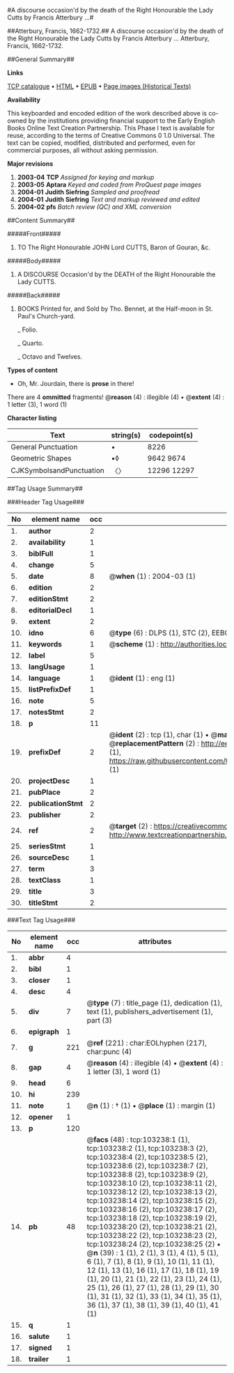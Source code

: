 #A discourse occasion'd by the death of the Right Honourable the Lady Cutts by Francis Atterbury ...#

##Atterbury, Francis, 1662-1732.##
A discourse occasion'd by the death of the Right Honourable the Lady Cutts by Francis Atterbury ...
Atterbury, Francis, 1662-1732.

##General Summary##

**Links**

[TCP catalogue](http://www.ota.ox.ac.uk/tcp/)  • 
[HTML](http://tei.it.ox.ac.uk/tcp/Texts-HTML/free/A26/A26152.html)  • 
[EPUB](http://tei.it.ox.ac.uk/tcp/Texts-EPUB/free/A26/A26152.epub) • 
[Page images (Historical Texts)](https://data.historicaltexts.jisc.ac.uk/view?pubId=eebo-15202348e&pageId=eebo-15202348e-103238-1)

**Availability**

This keyboarded and encoded edition of the
	       work described above is co-owned by the institutions
	       providing financial support to the Early English Books
	       Online Text Creation Partnership. This Phase I text is
	       available for reuse, according to the terms of Creative
	       Commons 0 1.0 Universal. The text can be copied,
	       modified, distributed and performed, even for
	       commercial purposes, all without asking permission.

**Major revisions**

1. __2003-04__ __TCP__ *Assigned for keying and markup*
1. __2003-05__ __Aptara__ *Keyed and coded from ProQuest page images*
1. __2004-01__ __Judith Siefring__ *Sampled and proofread*
1. __2004-01__ __Judith Siefring__ *Text and markup reviewed and edited*
1. __2004-02__ __pfs__ *Batch review (QC) and XML conversion*

##Content Summary##

#####Front#####

1. TO
The Right Honourable
JOHN Lord CUTTS,
Baron of Gouran, &c.

#####Body#####

1. A
DISCOURSE
Occasion'd by the DEATH of the
Right Honourable the Lady CUTTS.

#####Back#####

1. BOOKS Printed for, and Sold by Tho. Bennet,
at the Half-moon in St. Paul's Church-yard.

    _ Folio.

    _ Quarto.

    _ Octavo and Twelves.

**Types of content**

  * Oh, Mr. Jourdain, there is **prose** in there!

There are 4 **ommitted** fragments! 
 @__reason__ (4) : illegible (4)  •  @__extent__ (4) : 1 letter (3), 1 word (1)

**Character listing**


|Text|string(s)|codepoint(s)|
|---|---|---|
|General Punctuation|•|8226|
|Geometric Shapes|▪◊|9642 9674|
|CJKSymbolsandPunctuation|〈〉|12296 12297|

##Tag Usage Summary##

###Header Tag Usage###

|No|element name|occ|attributes|
|---|---|---|---|
|1.|__author__|2||
|2.|__availability__|1||
|3.|__biblFull__|1||
|4.|__change__|5||
|5.|__date__|8| @__when__ (1) : 2004-03 (1)|
|6.|__edition__|2||
|7.|__editionStmt__|2||
|8.|__editorialDecl__|1||
|9.|__extent__|2||
|10.|__idno__|6| @__type__ (6) : DLPS (1), STC (2), EEBO-CITATION (1), OCLC (1), VID (1)|
|11.|__keywords__|1| @__scheme__ (1) : http://authorities.loc.gov/ (1)|
|12.|__label__|5||
|13.|__langUsage__|1||
|14.|__language__|1| @__ident__ (1) : eng (1)|
|15.|__listPrefixDef__|1||
|16.|__note__|5||
|17.|__notesStmt__|2||
|18.|__p__|11||
|19.|__prefixDef__|2| @__ident__ (2) : tcp (1), char (1)  •  @__matchPattern__ (2) : ([0-9\-]+):([0-9IVX]+) (1), (.+) (1)  •  @__replacementPattern__ (2) : http://eebo.chadwyck.com/downloadtiff?vid=$1&page=$2 (1), https://raw.githubusercontent.com/textcreationpartnership/Texts/master/tcpchars.xml#$1 (1)|
|20.|__projectDesc__|1||
|21.|__pubPlace__|2||
|22.|__publicationStmt__|2||
|23.|__publisher__|2||
|24.|__ref__|2| @__target__ (2) : https://creativecommons.org/publicdomain/zero/1.0/ (1), http://www.textcreationpartnership.org/docs/. (1)|
|25.|__seriesStmt__|1||
|26.|__sourceDesc__|1||
|27.|__term__|3||
|28.|__textClass__|1||
|29.|__title__|3||
|30.|__titleStmt__|2||


###Text Tag Usage###

|No|element name|occ|attributes|
|---|---|---|---|
|1.|__abbr__|4||
|2.|__bibl__|1||
|3.|__closer__|1||
|4.|__desc__|4||
|5.|__div__|7| @__type__ (7) : title_page (1), dedication (1), text (1), publishers_advertisement (1), part (3)|
|6.|__epigraph__|1||
|7.|__g__|221| @__ref__ (221) : char:EOLhyphen (217), char:punc (4)|
|8.|__gap__|4| @__reason__ (4) : illegible (4)  •  @__extent__ (4) : 1 letter (3), 1 word (1)|
|9.|__head__|6||
|10.|__hi__|239||
|11.|__note__|1| @__n__ (1) : † (1)  •  @__place__ (1) : margin (1)|
|12.|__opener__|1||
|13.|__p__|120||
|14.|__pb__|48| @__facs__ (48) : tcp:103238:1 (1), tcp:103238:2 (1), tcp:103238:3 (2), tcp:103238:4 (2), tcp:103238:5 (2), tcp:103238:6 (2), tcp:103238:7 (2), tcp:103238:8 (2), tcp:103238:9 (2), tcp:103238:10 (2), tcp:103238:11 (2), tcp:103238:12 (2), tcp:103238:13 (2), tcp:103238:14 (2), tcp:103238:15 (2), tcp:103238:16 (2), tcp:103238:17 (2), tcp:103238:18 (2), tcp:103238:19 (2), tcp:103238:20 (2), tcp:103238:21 (2), tcp:103238:22 (2), tcp:103238:23 (2), tcp:103238:24 (2), tcp:103238:25 (2)  •  @__n__ (39) : 1 (1), 2 (1), 3 (1), 4 (1), 5 (1), 6 (1), 7 (1), 8 (1), 9 (1), 10 (1), 11 (1), 12 (1), 13 (1), 16 (1), 17 (1), 18 (1), 19 (1), 20 (1), 21 (1), 22 (1), 23 (1), 24 (1), 25 (1), 26 (1), 27 (1), 28 (1), 29 (1), 30 (1), 31 (1), 32 (1), 33 (1), 34 (1), 35 (1), 36 (1), 37 (1), 38 (1), 39 (1), 40 (1), 41 (1)|
|15.|__q__|1||
|16.|__salute__|1||
|17.|__signed__|1||
|18.|__trailer__|1||

